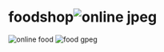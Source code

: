 # foodshop![online jpeg](https://github.com/Taakaestheroundo/foodshop/assets/144691445/fa4994ef-b927-4471-aff5-5cbc77df3b01)
![online food](https://github.com/Taakaestheroundo/foodshop/assets/144691445/53431eea-1b70-4aa5-bdb5-447a7e3646a4)
![food gpeg](https://github.com/Taakaestheroundo/foodshop/assets/144691445/d93efdd9-89aa-4c9d-9d9e-0fe993ddd449)
